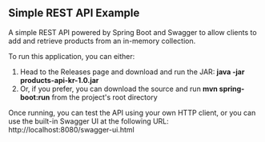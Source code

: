 ## Simple REST API Example

A simple REST API powered by Spring Boot and Swagger to allow clients to
add and retrieve products from an in-memory collection.

To run this application, you can either:

1. Head to the Releases page and download and run the JAR:
**java -jar products-api-kr-1.0.jar**
2. Or, if you prefer, you can download the source and run 
**mvn spring-boot:run** from the project's root directory

Once running, you can test the API using your own HTTP client, or you
can use the built-in Swagger UI at the following URL:
http://localhost:8080/swagger-ui.html
